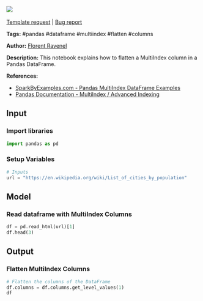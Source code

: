 <a href="https://app.naas.ai/user-redirect/naas/downloader?url=https://raw.githubusercontent.com/jupyter-naas/awesome-notebooks/master/Pandas/Pandas_Flatten_MultiIndex_Columns.ipynb" target="_parent"><img src="https://naasai-public.s3.eu-west-3.amazonaws.com/open_in_naas.svg"/></a><br><br><a href="https://github.com/jupyter-naas/awesome-notebooks/issues/new?assignees=&labels=&template=template-request.md&title=Tool+-+Action+of+the+notebook+">Template request</a> | <a href="https://github.com/jupyter-naas/awesome-notebooks/issues/new?assignees=&labels=bug&template=bug_report.md&title=Pandas+-+Flatten+MultiIndex+Columns:+Error+short+description">Bug report</a>

**Tags:** #pandas #dataframe #multiindex #flatten #columns

**Author:** [Florent Ravenel](http://linkedin.com/in/florent-ravenel)

**Description:** This notebook explains how to flatten a MultiIndex column in a Pandas DataFrame.

**References:**
- [SparkByExamples.com - Pandas MultiIndex DataFrame Examples](https://sparkbyexamples.com/pandas/pandas-multiindex-dataframe-examples/)
- [Pandas Documentation - MultiIndex / Advanced Indexing](https://pandas.pydata.org/pandas-docs/stable/user_guide/advanced.html)

## Input

### Import libraries


```python
import pandas as pd
```

### Setup Variables


```python
# Inputs
url = "https://en.wikipedia.org/wiki/List_of_cities_by_population"
```

## Model

### Read dataframe with MultiIndex Columns


```python
df = pd.read_html(url)[1]
df.head(3)
```

## Output

### Flatten MultiIndex Columns


```python
# Flatten the columns of the DataFrame
df.columns = df.columns.get_level_values(1)
df
```

 
